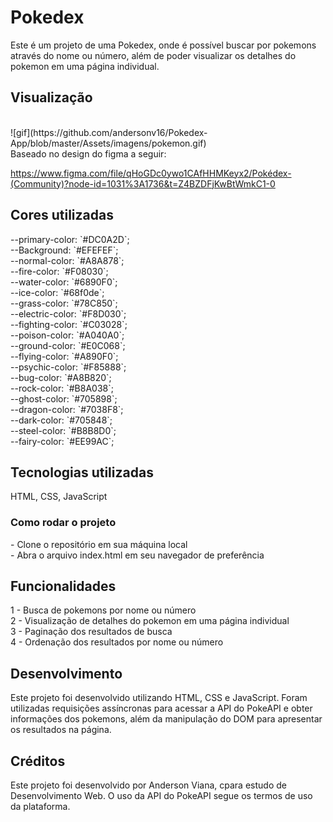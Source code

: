 <h1>Pokedex</h1>
Este é um projeto de uma Pokedex, onde é possível buscar por pokemons através do nome ou número, além de poder visualizar os detalhes do pokemon em uma página individual.
<h2>
Visualização
</h2>
<br>
![gif](https://github.com/andersonv16/Pokedex-App/blob/master/Assets/imagens/pokemon.gif)

<br>
Baseado no design do figma a seguir:

https://www.figma.com/file/qHoGDc0ywo1CAfHHMKeyx2/Pokédex-(Community)?node-id=1031%3A1736&t=Z4BZDFjKwBtWmkC1-0

<h2>
Cores utilizadas
</h2>
   --primary-color: `#DC0A2D`;<br>
   --Background:   `#EFEFEF`;<br>
   --normal-color: `#A8A878`;<br>
   --fire-color: `#F08030`;<br>
   --water-color: `#6890F0`;<br>
   --ice-color: `#68f0de`;<br>
   --grass-color: `#78C850`;<br>
   --electric-color: `#F8D030`;<br>
   --fighting-color: `#C03028`;<br>
   --poison-color: `#A040A0`;<br>
   --ground-color: `#E0C068`;<br>
   --flying-color: `#A890F0`;<br>
   --psychic-color: `#F85888`;<br>
   --bug-color: `#A8B820`;<br>
   --rock-color: `#B8A038`;<br>
   --ghost-color: `#705898`;<br>
   --dragon-color: `#7038F8`;<br>
   --dark-color: `#705848`;<br>
   --steel-color: `#B8B8D0`;<br>
   --fairy-color: `#EE99AC`;

<h2>
Tecnologias utilizadas
</h2>
HTML, 
CSS, 
JavaScript
<h3>
Como rodar o projeto
</h3>
- Clone o repositório em sua máquina local <br>
- Abra o arquivo index.html em seu navegador de preferência
<h2>
Funcionalidades
</h2>
1 - Busca de pokemons por nome ou número <br>
2 - Visualização de detalhes do pokemon em uma página individual <br>
3 - Paginação dos resultados de busca<br>
4 - Ordenação dos resultados por nome ou número
<h2>
Desenvolvimento
</h2>
Este projeto foi desenvolvido utilizando HTML, CSS e JavaScript. Foram utilizadas requisições assíncronas para acessar a API do PokeAPI e obter informações dos pokemons, além da manipulação do DOM para apresentar os resultados na página.

<h2>
Créditos
</h2>
Este projeto foi desenvolvido por Anderson Viana, cpara estudo de Desenvolvimento Web. O uso da API do PokeAPI segue os termos de uso da plataforma.
